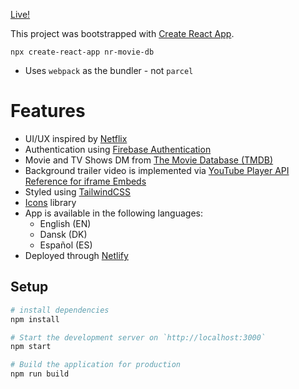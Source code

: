 [Live!](https://flixwatcher.netlify.app/)


This project was bootstrapped with [Create React App](https://github.com/facebook/create-react-app).
```
npx create-react-app nr-movie-db
```
 - Uses `webpack` as the bundler - not `parcel`
  

  # Features
  - UI/UX inspired by [Netflix](https://www.netflix.com/)
  - Authentication using [Firebase Authentication](https://firebase.google.com/docs/auth)
  - Movie and TV Shows DM from [The Movie Database (TMDB)](https://www.themoviedb.org/)
  - Background trailer video is implemented via [YouTube Player API Reference for iframe Embeds](https://developers.google.com/youtube/iframe_api_reference)
  - Styled using [TailwindCSS](https://tailwindcss.com/)
  - [Icons](https://react-icons.github.io/react-icons/) library
  - App is available in the following languages:
    - English (EN)
    - Dansk (DK)
    - Español (ES)
  - Deployed through [Netlify](https://app.netlify.com/)

## Setup

```bash
# install dependencies
npm install

# Start the development server on `http://localhost:3000`
npm start

# Build the application for production
npm run build

```
